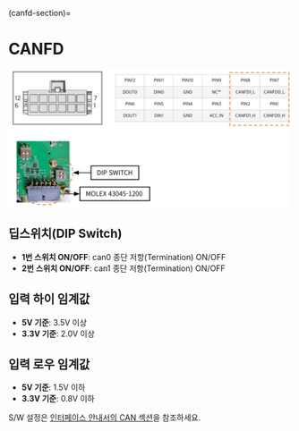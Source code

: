 (canfd-section)=
# CANFD 

![canfd](../../../_static/canfd.png)

## 딥스위치(DIP Switch)

- **1번 스위치 ON/OFF**: can0 종단 저항(Termination) ON/OFF
- **2번 스위치 ON/OFF**: can1 종단 저항(Termination) ON/OFF

## 입력 하이 임계값

- **5V 기준**: 3.5V 이상
- **3.3V 기준**: 2.0V 이상

## 입력 로우 임계값

- **5V 기준**: 1.5V 이하
- **3.3V 기준**: 0.8V 이하

S/W 설정은 [인터페이스 안내서의 CAN 섹션](interface.md#can-interface-section)을 참조하세요.